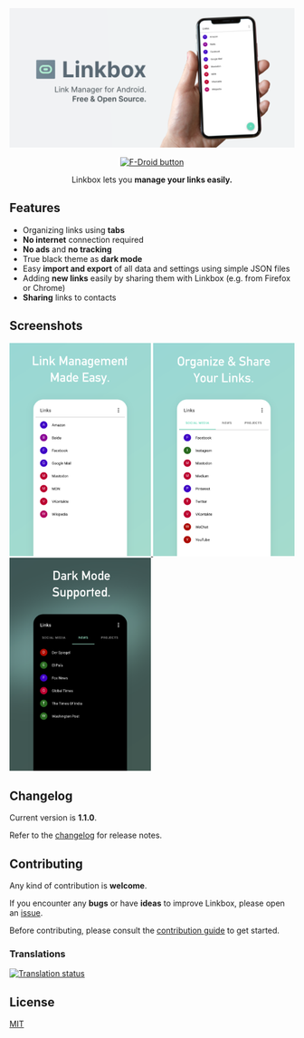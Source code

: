 <p align="center">
  <img src="metadata/android/en-US/images/featureGraphic.png">
</p>

<p align="center">
  <a href="https://ronald.ooo/linkbox-fdroid">
    <img alt="F-Droid button" src="https://fdroid.gitlab.io/artwork/badge/get-it-on.png" width="250">
  </a>
</p>

<p align="center">Linkbox lets you <strong>manage your links easily.</strong></p>

## Features

- Organizing links using **tabs**
- **No internet** connection required
- **No ads** and **no tracking**
- True black theme as **dark mode**
- Easy **import and export** of all data and settings using simple JSON files
- Adding **new links** easily by sharing them with Linkbox (e.g. from Firefox or Chrome)
- **Sharing** links to contacts

## Screenshots

<a href="metadata/android/en-US/images/phoneScreenshots/1.png">
  <img alt="Links" src="metadata/android/en-US/images/phoneScreenshots/1.png" style="width: 250px">
</a>
<a href="metadata/android/en-US/images/phoneScreenshots/2.png">
  <img alt="Folders with links" src="metadata/android/en-US/images/phoneScreenshots/2.png" style="width: 250px">
</a>
<a href="metadata/android/en-US/images/phoneScreenshots/3.png">
  <img alt="Folders with links and dark mode active" src="metadata/android/en-US/images/phoneScreenshots/3.png" style="width: 250px">
</a>

## Changelog

Current version is **1.1.0**.

Refer to the [changelog](changelog.md) for release notes.

## Contributing

Any kind of contribution is **welcome**.

If you encounter any **bugs** or have **ideas** to improve Linkbox, please open an [issue](https://github.com/ronaldloyko/linkbox/issues).

Before contributing, please consult the [contribution guide](contributing.md) to get started.

### Translations

[![Translation status](https://hosted.weblate.org/widgets/linkbox/-/open-graph.png)](https://hosted.weblate.org/engage/linkbox/)

## License

[MIT](license.md)
